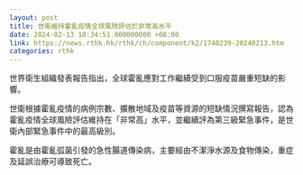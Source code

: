 ```yaml
---
layout: post
title: 世衛維持霍亂疫情全球風險評估於非常高水平
date: 2024-02-13 10:34:51.000000000 +08:00
link: https://news.rthk.hk/rthk/ch/component/k2/1740239-20240213.htm
categories: rthk
---
```


世界衛生組織發表報告指出，全球霍亂應對工作繼續受到口服疫苗嚴重短缺的影響。

世衛根據霍亂疫情的病例宗數、擴散地域及疫苗等資源的短缺情況撰寫報告，認為霍亂疫情全球風險評估維持在「非常高」水平，並繼續評為第三級緊急事件，是世衛內部緊急事件中的最高級別。

霍亂是由霍亂弧菌引發的急性腸道傳染病，主要經由不潔淨水源及食物傳染，重症及延誤治療可導致死亡。
